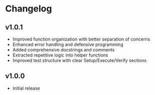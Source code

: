 # Changelog

## v1.0.1
- Improved function organization with better separation of concerns
- Enhanced error handling and defensive programming
- Added comprehensive docstrings and comments
- Extracted repetitive logic into helper functions
- Improved test structure with clear Setup/Execute/Verify sections

## v1.0.0
- Initial release
